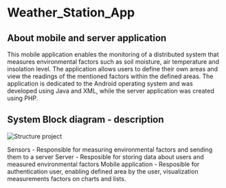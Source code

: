 # Weather_Station_App

## About mobile and server application

This mobile application enables the monitoring of a distributed system that measures environmental factors such as soil moisture, air temperature and insolation level. The application allows users to define their own areas and view the readings of the mentioned factors within the defined areas. The application is dedicated to the Android operating system and was developed using Java and XML, while the server application was created using PHP.

## System Block diagram - description

![Structure project](https://user-images.githubusercontent.com/70532979/227450117-b2d947b0-8ba6-4156-8011-e4fc40d6a6b5.png)

Sensors - Responsible for measuring environmental factors and sending them to a server
Server - Resposible for storing data about users and measured environmental factors
Mobile application - Resposible for authentication user, enabling defined area by the user, visualization measurements factors on charts and lists. 


